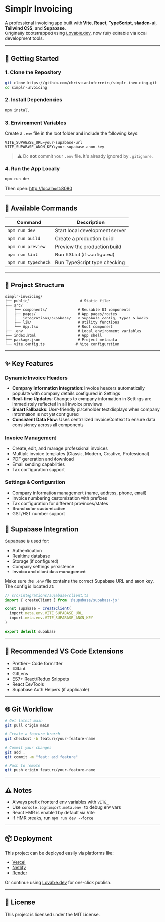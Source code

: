 # Simplr Invoicing

A professional invoicing app built with **Vite**, **React**, **TypeScript**, **shadcn-ui**, **Tailwind CSS**, and **Supabase**.  
Originally bootstrapped using [Lovable.dev](https://lovable.dev), now fully editable via local development tools.

---

## 🚀 Getting Started

### 1. Clone the Repository

```bash
git clone https://github.com/christiantoferreira/simplr-invoicing.git
cd simplr-invoicing
```

### 2. Install Dependencies

```bash
npm install
```

### 3. Environment Variables

Create a `.env` file in the root folder and include the following keys:

```env
VITE_SUPABASE_URL=your-supabase-url
VITE_SUPABASE_ANON_KEY=your-supabase-anon-key
```

> ⚠️ Do **not** commit your `.env` file. It's already ignored by `.gitignore`.

### 4. Run the App Locally

```bash
npm run dev
```

Then open: [http://localhost:8080](http://localhost:8080)

---

## 💠 Available Commands

| Command              | Description                         |
|----------------------|-------------------------------------|
| `npm run dev`        | Start local development server      |
| `npm run build`      | Create a production build           |
| `npm run preview`    | Preview the production build        |
| `npm run lint`       | Run ESLint (if configured)          |
| `npm run typecheck`  | Run TypeScript type checking        |

---

## 📁 Project Structure

```
simplr-invoicing/
├── public/                       # Static files
├── src/
│   ├── components/              # Reusable UI components
│   ├── pages/                   # App pages/routes
│   ├── integrations/supabase/   # Supabase config, types & hooks
│   ├── lib/                     # Utility functions
│   └── App.tsx                  # Root component
├── .env                         # Local environment variables
├── index.html                   # App shell
├── package.json                 # Project metadata
└── vite.config.ts              # Vite configuration
```

---

## ✨ Key Features

### Dynamic Invoice Headers
- **Company Information Integration**: Invoice headers automatically populate with company details configured in Settings
- **Real-time Updates**: Changes to company information in Settings are immediately reflected in all invoice previews
- **Smart Fallbacks**: User-friendly placeholder text displays when company information is not yet configured
- **Consistent Data Flow**: Uses centralized InvoiceContext to ensure data consistency across all components

### Invoice Management
- Create, edit, and manage professional invoices
- Multiple invoice templates (Classic, Modern, Creative, Professional)
- PDF generation and download
- Email sending capabilities
- Tax configuration support

### Settings & Configuration
- Company information management (name, address, phone, email)
- Invoice numbering customization with prefixes
- Tax configuration for different provinces/states
- Brand color customization
- GST/HST number support

## 🔐 Supabase Integration

Supabase is used for:
- Authentication
- Realtime database
- Storage (if configured)
- Company settings persistence
- Invoice and client data management

Make sure the `.env` file contains the correct Supabase URL and anon key. The config is located at:

```ts
// src/integrations/supabase/client.ts
import { createClient } from '@supabase/supabase-js'

const supabase = createClient(
  import.meta.env.VITE_SUPABASE_URL,
  import.meta.env.VITE_SUPABASE_ANON_KEY
)

export default supabase
```

---

## 🔧 Recommended VS Code Extensions

- Prettier – Code formatter  
- ESLint  
- GitLens  
- ES7+ React/Redux Snippets  
- React DevTools  
- Supabase Auth Helpers (if applicable)

---

## 🌐 Git Workflow

```bash
# Get latest main
git pull origin main

# Create a feature branch
git checkout -b feature/your-feature-name

# Commit your changes
git add .
git commit -m "feat: add feature"

# Push to remote
git push origin feature/your-feature-name
```

---

## ⚠️ Notes

- Always prefix frontend env variables with `VITE_`
- Use `console.log(import.meta.env)` to debug env vars
- React HMR is enabled by default via Vite
- If HMR breaks, run `npm run dev --force`

---

## 📦 Deployment

This project can be deployed easily via platforms like:
- [Vercel](https://vercel.com/)
- [Netlify](https://www.netlify.com/)
- [Render](https://render.com/)

Or continue using [Lovable.dev](https://lovable.dev) for one-click publish.

---

## 📄 License

This project is licensed under the MIT License.
